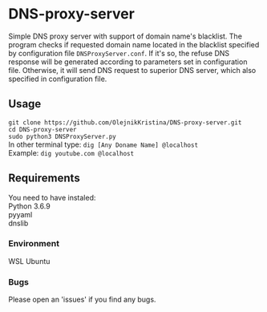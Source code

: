 # DNS-proxy-server
Simple DNS proxy server with support of domain name's blacklist.
The program checks if requested domain name located in the blacklist specified by configuration file `DNSProxyServer.conf`.
If it's so, the refuse DNS response will be generated according to parameters set in configuration file.
Otherwise, it will send DNS request to superior DNS server, which also specified in configuration file.

## Usage
`git clone https://github.com/OlejnikKristina/DNS-proxy-server.git`<br/>
`cd DNS-proxy-server`<br/>
`sudo python3 DNSProxyServer.py`<br/>
In other terminal type: `dig [Any Doname Name] @localhost` <br/>
Example: `dig youtube.com @localhost`

## Requirements
You need to have instaled: <br/>
  Python 3.6.9 <br/>
  pyyaml <br/>
  dnslib<br/>
  
### Environment
WSL Ubuntu

### Bugs
Please open an 'issues' if you find any bugs.
